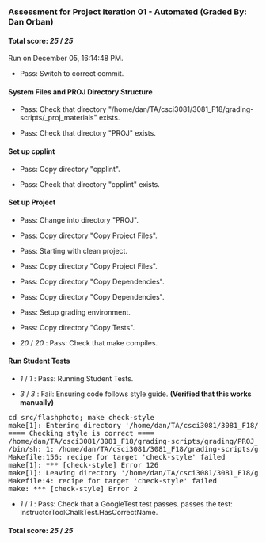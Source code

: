 ### Assessment for Project Iteration 01 - Automated (Graded By: Dan Orban)

#### Total score: _25_ / _25_

Run on December 05, 16:14:48 PM.

+ Pass: Switch to correct commit.




#### System Files and PROJ Directory Structure

+ Pass: Check that directory "/home/dan/TA/csci3081/3081_F18/grading-scripts/_proj_materials" exists.

+ Pass: Check that directory "PROJ" exists.


#### Set up cpplint

+ Pass: Copy directory "cpplint".



+ Pass: Check that directory "cpplint" exists.


#### Set up Project

+ Pass: Change into directory "PROJ".

+ Pass: Copy directory "Copy Project Files".



+ Pass: Starting with clean project.



+ Pass: Copy directory "Copy Project Files".



+ Pass: Copy directory "Copy Dependencies".



+ Pass: Copy directory "Copy Dependencies".



+ Pass: Setup grading environment.



+ Pass: Copy directory "Copy Tests".



+  _20_ / _20_ : Pass: Check that make compiles.




#### Run Student Tests

+  _1_ / _1_ : Pass: Running Student Tests.



+  _3_ / _3_ : Fail: Ensuring code follows style guide. <strong>(Verified that this works manually)</strong>

<pre>cd src/flashphoto; make check-style
make[1]: Entering directory '/home/dan/TA/csci3081/3081_F18/grading-scripts/grading/PROJ_01_Automated_Assessment/repo-leex6659/PROJ/src/flashphoto'
==== Checking style is correct ====
/home/dan/TA/csci3081/3081_F18/grading-scripts/grading/PROJ_01_Automated_Assessment/repo-leex6659/cpplint/cpplint.py --root=.. *.cc *.h
/bin/sh: 1: /home/dan/TA/csci3081/3081_F18/grading-scripts/grading/PROJ_01_Automated_Assessment/repo-leex6659/cpplint/cpplint.py: Permission denied
Makefile:156: recipe for target 'check-style' failed
make[1]: *** [check-style] Error 126
make[1]: Leaving directory '/home/dan/TA/csci3081/3081_F18/grading-scripts/grading/PROJ_01_Automated_Assessment/repo-leex6659/PROJ/src/flashphoto'
Makefile:4: recipe for target 'check-style' failed
make: *** [check-style] Error 2
</pre>



+  _1_ / _1_ : Pass: Check that a GoogleTest test passes.
    passes the test: InstructorToolChalkTest.HasCorrectName.



#### Total score: _25_ / _25_

